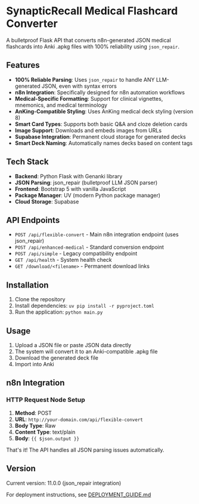 # SynapticRecall Medical Flashcard Converter

A bulletproof Flask API that converts n8n-generated JSON medical flashcards into Anki .apkg files with 100% reliability using `json_repair`.

## Features

- **100% Reliable Parsing**: Uses `json_repair` to handle ANY LLM-generated JSON, even with syntax errors
- **n8n Integration**: Specifically designed for n8n automation workflows
- **Medical-Specific Formatting**: Support for clinical vignettes, mnemonics, and medical terminology
- **AnKing-Compatible Styling**: Uses AnKing medical deck styling (version 8)
- **Smart Card Types**: Supports both basic Q&A and cloze deletion cards
- **Image Support**: Downloads and embeds images from URLs
- **Supabase Integration**: Permanent cloud storage for generated decks
- **Smart Deck Naming**: Automatically names decks based on content tags

## Tech Stack

- **Backend**: Python Flask with Genanki library
- **JSON Parsing**: json_repair (bulletproof LLM JSON parser)
- **Frontend**: Bootstrap 5 with vanilla JavaScript
- **Package Manager**: UV (modern Python package manager)
- **Cloud Storage**: Supabase

## API Endpoints

- `POST /api/flexible-convert` - Main n8n integration endpoint (uses json_repair)
- `POST /api/enhanced-medical` - Standard conversion endpoint
- `POST /api/simple` - Legacy compatibility endpoint
- `GET /api/health` - System health check
- `GET /download/<filename>` - Permanent download links

## Installation

1. Clone the repository
2. Install dependencies: `uv pip install -r pyproject.toml`
3. Run the application: `python main.py`

## Usage

1. Upload a JSON file or paste JSON data directly
2. The system will convert it to an Anki-compatible .apkg file
3. Download the generated deck file
4. Import into Anki

## n8n Integration

### HTTP Request Node Setup

1. **Method**: POST
2. **URL**: `http://your-domain.com/api/flexible-convert`
3. **Body Type**: Raw
4. **Content Type**: text/plain
5. **Body**: `{{ $json.output }}`

That's it! The API handles all JSON parsing issues automatically.

## Version

Current version: 11.0.0 (json_repair integration)

For deployment instructions, see [DEPLOYMENT_GUIDE.md](DEPLOYMENT_GUIDE.md)